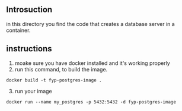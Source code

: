 ## Introsuction
in this directory you find the code that creates a database server in a container.
## instructions
1. moake sure you have docker installed and it's working properly
2. run this command, to build the image.
```
docker build -t fyp-postgres-image .
```
3. run your image
```
docker run --name my_postgres -p 5432:5432 -d fyp-postgres-image
```